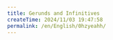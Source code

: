 ```yaml
---
title: Gerunds and Infinitives
createTime: 2024/11/03 19:47:58
permalink: /en/English/0hzyeahh/
---
```


